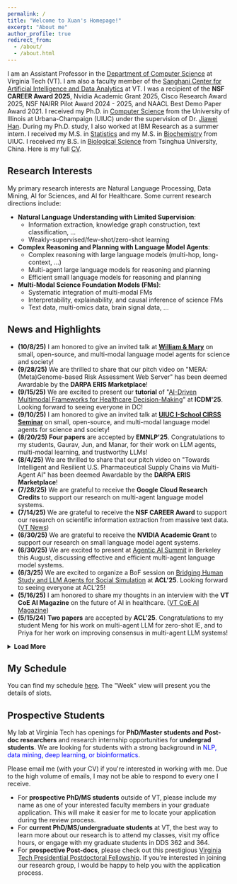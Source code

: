 ```yaml
---
permalink: /
title: "Welcome to Xuan's Homepage!"
excerpt: "About me"
author_profile: true
redirect_from: 
  - /about/
  - /about.html
---
```


I am an Assistant Professor in the [Department of Computer Science](https://cs.vt.edu/) at Virginia Tech (VT). I am also a faculty member of the [Sanghani Center for Artificial Intelligence and Data Analytics](https://sanghani.cs.vt.edu/) at VT. I was a recipient of the **NSF CAREER Award 2025**, Nvidia Academic Grant 2025, Cisco Research Award 2025, NSF NAIRR Pilot Award 2024 - 2025, and NAACL Best Demo Paper Award 2021. I received my Ph.D. in [Computer Science](http://www.cs.uiuc.edu/) from the University of Illinois at Urbana-Champaign (UIUC) under the supervision of Dr. [Jiawei Han](http://hanj.cs.illinois.edu/). During my Ph.D. study, I also worked at IBM Research as a summer intern. I received my M.S. in [Statistics](https://stat.illinois.edu/) and my M.S. in [Biochemistry](https://mcb.illinois.edu/departments/biochemistry/) from UIUC. I received my B.S. in [Biological Science](https://life.tsinghua.edu.cn/) from Tsinghua University, China. Here is my full [CV](https://drive.google.com/file/d/1bg0LmchHziBMgvhKw2NGE-p_Bg4ufyQH/view?usp=sharing).


## Research Interests
My primary research interests are Natural Language Processing, Data Mining, AI for Sciences, and AI for Healthcare. Some current research directions include:

- **Natural Language Understanding with Limited Supervision**:
  - Information extraction, knowledge graph construction, text classification, ...
  - Weakly-supervised/few-shot/zero-shot learning
- **Complex Reasoning and Planning with Language Model Agents**:
  - Complex reasoning with large language models (multi-hop, long-context, ...)
  - Multi-agent large language models for reasoning and planning
  - Efficient small language models for reasoning and planning
- **Multi-Modal Science Foundation Models (FMs)**:
  - Systematic integration of multi-modal FMs
  - Interpretability, explainability, and causal inference of science FMs
  - Text data, multi-omics data, brain signal data, ...

## News and Highlights
- **(10/8/25)** I am honored to give an invited talk at **[William & Mary]()** on small, open-source, and multi-modal language model agents for science and society!
- **(9/28/25)** We are thrilled to share that our pitch video on "MERA: (Meta)Genome-based Risk Assessment Web Server" has been deemed Awardable by the **DARPA ERIS Marketplace**!
- **(9/15/25)** We are excited to present our **tutorial** of "[AI-Driven Multimodal Frameworks for Healthcare Decision-Making](https://people.cs.vt.edu/jiamingcui/icdm25/index.html)" at **ICDM'25**. Looking forward to seeing everyone in DC!
- **(9/10/25)** I am honored to give an invited talk at **[UIUC I-School CIRSS Seminar](https://ischool.illinois.edu/news-events/events/2025/09/10/ai-disruption-speaker-series-xuan-wang)** on small, open-source, and multi-modal language model agents for science and society!
- **(8/20/25)** **Four papers** are accepted by **EMNLP'25**. Congratulations to my students, Gaurav, Jun, and Manar, for their work on LLM agents, multi-modal learning, and trustworthy LLMs!
- **(8/4/25)** We are thrilled to share that our pitch video on "Towards Intelligent and Resilient U.S. Pharmaceutical Supply Chains via Multi-Agent AI" has been deemed Awardable by the **DARPA ERIS Marketplace**!
- **(7/28/25)** We are grateful to receive the **Google Cloud Research Credits** to support our research on multi-agent language model systems.
- **(7/14/25)** We are grateful to receive the **NSF CAREER Award** to support our research on scientific information extraction from massive text data. ([VT News](https://news.vt.edu/articles/2025/08/eng-cs-career-award-makes-sense-of-scientific-discovery.html?utm_source=cmpgn_news&utm_medium=email&utm_campaign=vtUnirelNewsDailyCMP_sept225-fs))
- **(6/30/25)** We are grateful to receive the **NVIDIA Academic Grant** to support our research on small language model agent systems.
- **(6/30/25)** We are excited to present at [Agentic AI Summit](https://rdi.berkeley.edu/events/agentic-ai-summit) in Berkeley this August, discussing effective and efficient multi-agent language model systems.
- **(6/3/25)** We are excited to organize a BoF session on [Bridging Human Study and LLM Agents for Social Simulation](https://xuanwang91.github.io/2025-ACL-BOF/) at **ACL'25**. Looking forward to seeing everyone at ACL'25!
- **(5/16/25)** I am honored to share my thoughts in an interview with the **VT CoE AI Magazine** on the future of AI in healthcare. ([VT CoE AI Magazine](https://eng.vt.edu/magazine/stories/spring-2025/the-future-of-ai.html))
- **(5/15/24)** **Two papers** are accepted by **ACL'25**. Congratulations to my student Meng for his work on multi-agent LLM for zero-shot IE, and to Priya for her work on improving consensus in multi-agent LLM systems!

<details>
<summary><b>Load More</b></summary>
<ul style="PADDING-LEFT: 12px">
  <li><b>(4/25/25)</b> I am honored to give an invited talk at <b>I-School UIUC</b> on <b>5/9/25</b>. We will discuss effective and efficient multi-agent language model systems. Thanks to Dr. Yun Huang for the invitation!</li>
  <li><b>(4/25/25)</b> I am honored to give a keynote talk at the <a href="https://ds2mh.github.io/dssmh25/">Data Science for Smart Manufacturing and Healthcare (<b>DS2-MH</b>) Workshop</a> at <b>SDM'25</b>. Thanks to the workshop organizers for the invitation!</li>
  <li><b>(4/12/25)</b> We are excited to organize the <a href="https://xuanwang91.github.io/2025-cci-workshop/">2025 CCI Workshop on AI for Science with Foundation Models</a>. Looking forward to seeing everyone at the workshop!</li>
  <li><b>(4/12/25)</b> We are excited to organize the <a href="https://xuanwang91.github.io/2025-ICDM-RAiM/">RAiM 2025: The First International Workshop on Resilient Artificial Intelligence for Manufacturing</a> at <b>ICDM'25</b>. Looking forward to seeing everyone in DC this year!</li>
  <li><b>(4/12/25)</b> I am excited to serve as the co-chair for the <a href="https://2025-icdm-ughs.github.io/">Undergraduate and High School Symposium</a> at <b>ICDM'25</b>. Looking forward to seeing more bright young AI scientists in DC this year!</li>
  <li><b>(4/7/25)</b> <b>One paper</b> is accepted by <b>ISMB'25</b>. Congratulations to my student Sindhura for her work on the joint single-cell foundation model and graph-based learning!</li>
  <li><b>(12/19/24)</b> We are grateful to receive a new grant from <b>Cisco Research</b> to support our research on complex reasoning and planing with large language models.</li>
  <li><b>(10/29/24)</b> We are excited to present our <b>tutorial</b> of <a href="https://xuanwang91.github.io/2025-02-25-aaai25-tutorial">"AI for Science in the Era of Large Language Models"</a> at <b>AAAI'25</b>. Looking forward to seeing everyone in Philadelphia!</li>
  <li><b>(10/26/24)</b> <b>One paper</b> is accepted by <b>IEEE-BigData'24</b>. Congratulations to my student Hanwen for his work on EEG-to-text translation with multi-view Transformer!</li>
  <li><b>(10/2/24)</b> We are grateful to receive yet another award from <b>NSF NAIRR Pilot</b> to support our research on network-regulated large language models for multi-omics data analysis.</li>
  <li><b>(9/20/24)</b> We are excited to present our <b>tutorial</b> of <a href="https://xuanwang91.github.io/2024-11-12-emnlp24-tutorial">"AI for Science in the Era of Large Language Models"</a> at <b>EMNLP'24</b>. Looking forward to seeing everyone in Miami!</li>
  <li><b>(9/20/24)</b> <b>One paper</b> is accepted by <b>EMNLP'24</b>. Congratulations to my student Meng for his work on better multi-agent collaboration for LLM-based clinical triage!</li>
  <li><b>(9/9/24)</b> Congratulations to my student Daniel for receiving the <b>Davenport Leadership Scholarship</b> from CS@VT!</li>
  <li><b>(7/22/24)</b> We are grateful to receive a new grant from the <b>Amazon + VT Center for Efficient and Robust ML</b> to support our research on long-context reasoning with large language models. (<a href="https://news.vt.edu/articles/2024/10/amazon-virginia-tech-initiative-announces-two-student-fellowship.html?utm_source=cmpgn_news&utm_medium=email&utm_campaign=vtUnirelNewsDailyCMP_Oct2324-fs%20">VT News</a>)</li>
  <li><b>(6/28/24)</b> We are grateful to receive a new grant from the <b>Commonwealth Cyber Initiative (CCI)</b> to support our research on EHR digital twin generation with large language models.</li>
  <li> <b>(6/16/24)</b> <b>Three papers</b> are accepted by <b>ICML'24 AI4Science</b>. Congratulations to my students, Meng whose paper was accepted as a spotlight, and Hanwen and Sindhura whose papers were accepted as posters!</li>
  <li> <b>(5/21/24)</b> We are excited and grateful to receive an award from <b>NSF NAIRR Pilot</b> to support our research on complex reasoning in large language models. (<a href="https://news.vt.edu/articles/2024/06/three-virginia-tech-faculty-receive-nairr-pilot-awards-for-proje.html">VT News</a>)</li>
  <li> <b>(5/17/24)</b> <b>One paper</b> is accepted by <b>ACL'24</b> and <b>one paper</b> is accepted by <b>KDD'24</b>. Congratulations to all the authors!</li>
  <li> <b>(3/26/24)</b> Check out our new <b>survey paper</b> on <a href="https://arxiv.org/abs/2403.15673">LLMs for diverse biomedical data</a>! We explored three critical categories of biomedical data: 1) textual data (biomedical literature and health records), 2) biological sequences (DNA/RNA/protein sequences and multi-omics sequencing data), and 3) brain signals (time-series EEG data).</li>
  <li> <b>(3/3/24)</b> We are grateful to receive a new grant from the <b>Virginia Tech Brain Tech One Health Initiative</b> to support our research on open-vocabulary brain-to-text translation with large language models.</li>
  <li> <b>(1/18/24)</b> We are grateful to receive a new grant from the <b>Children's National Hospital + Virginia Tech Initiative</b> to support our research on weakly-supervised clinical variable extraction with large language models. (<a href="https://news.vt.edu/articles/2024/08/research-fralinbiomed-fbri-0816.html">VT News</a>)</li>
  <li> <b>(10/10/23)</b> We are grateful to receive a new grant from the <b>Virginia Tech Institute for Critical Technology and Applied Science (ICTAS)</b> to support our research on multi-omics encoding with LLMs for disease progression prediction.</li>
  <li> <b>(10/7/23)</b> <b>Three papers</b> are accepted by <b>EMNLP'23</b>. Congratulations to all the authors!</li>
  <li><b>(9/6/23)</b> We are grateful to receive a new grant from the <b>Amazon + VT Center for Efficient and Robust ML</b> to support our research on fact-checking in LLMs. (<a href="https://news.vt.edu/articles/2023/09/amazon-virginia-tech-initiative-announces-support-for-two-amazon.html">VT News</a>)</li>
  <li><b>(6/7/23)</b> We are grateful to receive a new grant from the Center for Health Behaviors Research at <b>Fralin Biomedical Research Institute</b> to support our research on AI-guided behavioral health modifier prediction for fetal growth disorder detection.</li>
  <li><b>(5/11/23)</b> We are grateful to receive a new grant from the <b>Commonwealth Cyber Initiative (CCI)</b> to support our research on trustworthy multimodal machine learning in healthcare. (<a href="https://news.vt.edu/articles/2023/06/research-programs-help-researchers-flex-harder--leap-higher.html">VT News</a>)</li>
  <li><b>(5/1/23)</b> <b>Two papers</b> are accepted by <b>ACL'23</b>. Congratulations to all the authors!</li>  
  <li><b>(1/1/23)</b> I started a new journey as an Assistant Professor in <b>CS@VT</b>.</li>
</ul>
</details>


## My Schedule

You can find my schedule [here](https://outlook.office365.com/owa/calendar/7a9db64927ad4b31ac057a71aa1a21f4@vt.edu/36019279cd6b4fb78bef49139b5b4e834236640486942120667/calendar.html). The "Week" view will present you the details of slots.
 

## Prospective Students
My lab at Virginia Tech has openings for **PhD/Master students and Post-doc researchers** and research internship opportunities for **undergrad students**. We are looking for students with a strong background in <span style="color:blue">NLP, data mining, deep learning, or bioinformatics</span>.

Please email me (with your CV) if you're interested in working with me. Due to the high volume of emails, I may not be able to respond to every one I receive. 
- For **prospective PhD/MS students** outside of VT, please include my name as one of your interested faculty members in your graduate application. This will make it easier for me to locate your application during the review process.
- For **current PhD/MS/undergraduate students** at VT, the best way to learn more about our research is to attend my classes, visit my office hours, or engage with my graduate students in DDS 362 and 364.
- For **prospective Post-docs**, please check out this prestigious [Virginia Tech Presidential Postdoctoral Fellowship](https://www.research.vt.edu/about/postdoctoral-associates/virginia-tech-presidential-postdoctoral-fellowships.html). If you're interested in joining our research group, I would be happy to help you with the application process.
